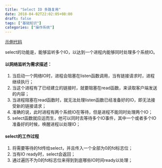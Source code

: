 ```yaml
---
title: "Select IO 多路复用"
date: 2018-04-02T22:02:05+08:00
draft: false
tags: ["基础知识"]
categories: ["操作系统"]
---
```


[示例代码](https://github.com/teddy-hoo/computer-systems-a-programmer-s-perspective/blob/master/code/select.cpp)

select的功能是，能够监听多个IO，以达到一个进程内能够同时处理多个系统IO。

#### 以网络监听为需求描述：
1. 当启动一个网络IO时，进程会阻塞在listen函数调用，当有链接请求时，进程继续执行；
2. 当这个进程有了已经建立的链接时，就要阻塞在read函数，来读取客户端发送的内容；
3. 当进程阻塞在read函数时，就无法处理listen函数已经准备好的IO，即无法接受新的链接请求；
4. 准确的说，此时进程有两个系统IO在等待，但是进程不能同时处理两个IO；
5. select函数就应运而生，他可以同时去等待多个IO事件，其中一个或者多个IO准备好的时候，唤醒进程以处理IO；

#### select的工作过程
1. 将需要等待的fd传给select，并且传入一个全部为0的fd标志位；
2. 当有IO ready时，select会返回；
3. 通过遍历不为0的fd标志位来得到到底哪些IO时间ready以处理；
